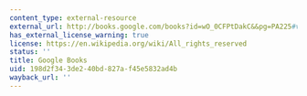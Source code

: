 ```yaml
---
content_type: external-resource
external_url: http://books.google.com/books?id=wO_0CFPtDakC&&pg=PA225#v=onepage
has_external_license_warning: true
license: https://en.wikipedia.org/wiki/All_rights_reserved
status: ''
title: Google Books
uid: 198d2f34-3de2-40bd-827a-f45e5832ad4b
wayback_url: ''
---
```


